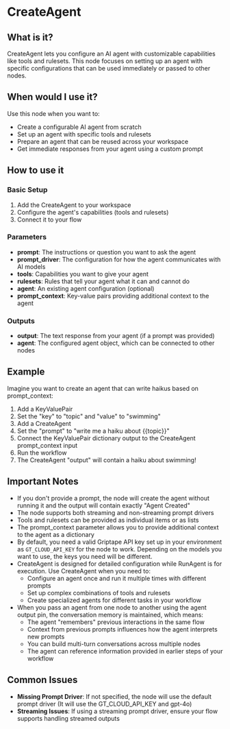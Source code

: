 # CreateAgent

## What is it?

CreateAgent lets you configure an AI agent with customizable capabilities like tools and rulesets. This node focuses on setting up an agent with specific configurations that can be used immediately or passed to other nodes.

## When would I use it?

Use this node when you want to:

- Create a configurable AI agent from scratch
- Set up an agent with specific tools and rulesets
- Prepare an agent that can be reused across your workspace
- Get immediate responses from your agent using a custom prompt

## How to use it

### Basic Setup

1. Add the CreateAgent to your workspace
1. Configure the agent's capabilities (tools and rulesets)
1. Connect it to your flow

### Parameters

- **prompt**: The instructions or question you want to ask the agent
- **prompt_driver**: The configuration for how the agent communicates with AI models
- **tools**: Capabilities you want to give your agent
- **rulesets**: Rules that tell your agent what it can and cannot do
- **agent**: An existing agent configuration (optional)
- **prompt_context**: Key-value pairs providing additional context to the agent

### Outputs

- **output**: The text response from your agent (if a prompt was provided)
- **agent**: The configured agent object, which can be connected to other nodes

## Example

Imagine you want to create an agent that can write haikus based on prompt_context:

1. Add a KeyValuePair
1. Set the "key" to "topic" and "value" to "swimming"
1. Add a CreateAgent
1. Set the "prompt" to "write me a haiku about {{topic}}"
1. Connect the KeyValuePair dictionary output to the CreateAgent prompt_context input
1. Run the workflow
1. The CreateAgent "output" will contain a haiku about swimming!

## Important Notes

- If you don't provide a prompt, the node will create the agent without running it and the output will contain exactly "Agent Created"
- The node supports both streaming and non-streaming prompt drivers
- Tools and rulesets can be provided as individual items or as lists
- The prompt_context parameter allows you to provide additional context to the agent as a dictionary
- By default, you need a valid Griptape API key set up in your environment as `GT_CLOUD_API_KEY` for the node to work. Depending on the models you want to use, the keys you need will be different.
- CreateAgent is designed for detailed configuration while RunAgent is for execution. Use CreateAgent when you need to:
    - Configure an agent once and run it multiple times with different prompts
    - Set up complex combinations of tools and rulesets
    - Create specialized agents for different tasks in your workflow
- When you pass an agent from one node to another using the agent output pin, the conversation memory is maintained, which means:
    - The agent "remembers" previous interactions in the same flow
    - Context from previous prompts influences how the agent interprets new prompts
    - You can build multi-turn conversations across multiple nodes
    - The agent can reference information provided in earlier steps of your workflow

## Common Issues

- **Missing Prompt Driver**: If not specified, the node will use the default prompt driver (It will use the GT_CLOUD_API_KEY and gpt-4o)
- **Streaming Issues**: If using a streaming prompt driver, ensure your flow supports handling streamed outputs
